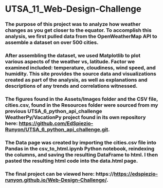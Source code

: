 # UTSA_11_Web-Design-Challenge

### The purpose of this project was to analyze how weather changes as you get closer to the equator. To accomplish this analysis, we first pulled data from the OpenWeatherMap API to assemble a dataset on over 500 cities.

### After assembling the dataset, we used Matplotlib to plot various aspects of the weather vs, latitude. Factor we examined included: temperature, cloudiness, wind speed, and humidity. This site provides the source data and visualizations created as part of the analysis, as well as explanations and descriptions of any trends and correlations witnessed.

### The figures found in the Assets/Images folder and the CSV file, cities.csv, found in the Resources folder were sourced from my previous UTSA_6_python_api_challenge WeatherPy/VacationPy project found in its own repository here: https://github.com/EdSpiezio-Runyon/UTSA_6_python_api_challenge.git.

### The Data page was created by importing the cities.csv file into Pandas in the csv_to_html.ipynb Python notebook, reindexing the columns, and saving the resulting DataFrame to html.  I then pasted the resulting html code into the data.html page.

### The final project can be viewed here: https://https://edspiezio-runyon.github.io/Web-Design-Challenge/.
